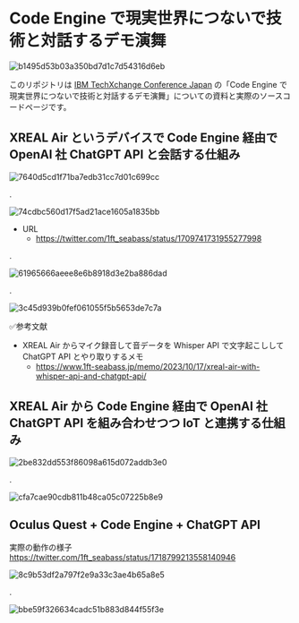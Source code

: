 # Code Engine で現実世界につないで技術と対話するデモ演舞

![b1495d53b03a350bd7d1c7d54316d6eb](https://i.gyazo.com/b1495d53b03a350bd7d1c7d54316d6eb.jpg)

このリポジトリは <a href="https://www.ibm.com/jp-ja/events/techxchange" target="_blank">IBM TechXchange Conference Japan</a> の「Code Engine で現実世界につないで技術と対話するデモ演舞」についての資料と実際のソースコードページです。

## XREAL Air というデバイスで Code Engine 経由で OpenAI 社 ChatGPT API と会話する仕組み

![7640d5cd1f71ba7edb31cc7d01c699cc](https://i.gyazo.com/7640d5cd1f71ba7edb31cc7d01c699cc.jpg)

.

![74cdbc560d17f5ad21ace1605a1835bb](https://i.gyazo.com/74cdbc560d17f5ad21ace1605a1835bb.jpg)

- URL
  - https://twitter.com/1ft_seabass/status/1709741731955277998

.

![61965666aeee8e6b8918d3e2ba886dad](https://i.gyazo.com/61965666aeee8e6b8918d3e2ba886dad.jpg)

.

![3c45d939b0fef061055f5b5653de7c7a](https://i.gyazo.com/3c45d939b0fef061055f5b5653de7c7a.png)

✅参考文献
- XREAL Air からマイク録音して音データを Whisper API で文字起こしして ChatGPT API とやり取りするメモ
  - https://www.1ft-seabass.jp/memo/2023/10/17/xreal-air-with-whisper-api-and-chatgpt-api/ 

## XREAL Air から Code Engine 経由で OpenAI 社 ChatGPT API を組み合わせつつ IoT と連携する仕組み

![2be832dd553f86098a615d072addb3e0](https://i.gyazo.com/2be832dd553f86098a615d072addb3e0.jpg)

.

![cfa7cae90cdb811b48ca05c07225b8e9](https://i.gyazo.com/cfa7cae90cdb811b48ca05c07225b8e9.jpg)

## Oculus Quest + Code Engine + ChatGPT API

実際の動作の様子
https://twitter.com/1ft_seabass/status/1718799213558140946

![8c9b53df2a797f2e9a33c3ae4b65a8e5](https://i.gyazo.com/8c9b53df2a797f2e9a33c3ae4b65a8e5.jpg)

.

![bbe59f326634cadc51b883d844f55f3e](https://i.gyazo.com/bbe59f326634cadc51b883d844f55f3e.jpg)
